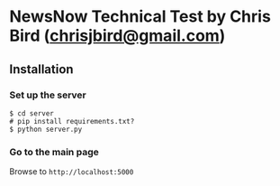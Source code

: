 # NewsNow Technical Test by Chris Bird (chrisjbird@gmail.com)

## Installation

### Set up the server

```
$ cd server
# pip install requirements.txt?
$ python server.py
```

### Go to the main page

Browse to `http://localhost:5000`
